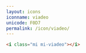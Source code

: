 ```yaml
---
layout: icons
iconname: viadeo
unicode: F0D7
permalink: /icon/viadeo/
---
```


``` html
<i class="mi mi-viadeo"></i>
```
